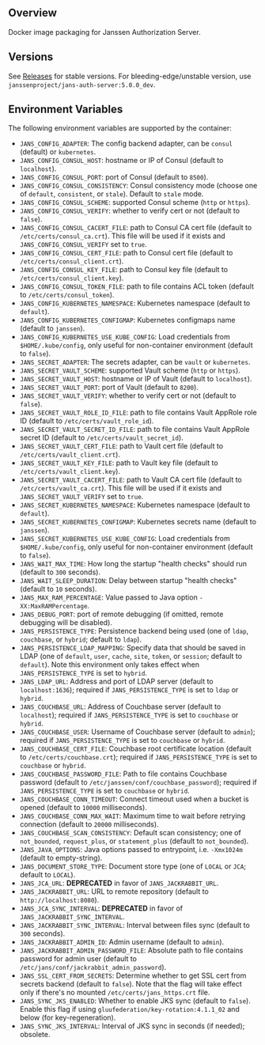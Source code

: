 ## Overview

Docker image packaging for Janssen Authorization Server.

## Versions

See [Releases](https://github.com/JanssenProject/docker-jans-auth-server/releases) for stable versions.
For bleeding-edge/unstable version, use `janssenproject/jans-auth-server:5.0.0_dev`.

## Environment Variables

The following environment variables are supported by the container:

- `JANS_CONFIG_ADAPTER`: The config backend adapter, can be `consul` (default) or `kubernetes`.
- `JANS_CONFIG_CONSUL_HOST`: hostname or IP of Consul (default to `localhost`).
- `JANS_CONFIG_CONSUL_PORT`: port of Consul (default to `8500`).
- `JANS_CONFIG_CONSUL_CONSISTENCY`: Consul consistency mode (choose one of `default`, `consistent`, or `stale`). Default to `stale` mode.
- `JANS_CONFIG_CONSUL_SCHEME`: supported Consul scheme (`http` or `https`).
- `JANS_CONFIG_CONSUL_VERIFY`: whether to verify cert or not (default to `false`).
- `JANS_CONFIG_CONSUL_CACERT_FILE`: path to Consul CA cert file (default to `/etc/certs/consul_ca.crt`). This file will be used if it exists and `JANS_CONFIG_CONSUL_VERIFY` set to `true`.
- `JANS_CONFIG_CONSUL_CERT_FILE`: path to Consul cert file (default to `/etc/certs/consul_client.crt`).
- `JANS_CONFIG_CONSUL_KEY_FILE`: path to Consul key file (default to `/etc/certs/consul_client.key`).
- `JANS_CONFIG_CONSUL_TOKEN_FILE`: path to file contains ACL token (default to `/etc/certs/consul_token`).
- `JANS_CONFIG_KUBERNETES_NAMESPACE`: Kubernetes namespace (default to `default`).
- `JANS_CONFIG_KUBERNETES_CONFIGMAP`: Kubernetes configmaps name (default to `janssen`).
- `JANS_CONFIG_KUBERNETES_USE_KUBE_CONFIG`: Load credentials from `$HOME/.kube/config`, only useful for non-container environment (default to `false`).
- `JANS_SECRET_ADAPTER`: The secrets adapter, can be `vault` or `kubernetes`.
- `JANS_SECRET_VAULT_SCHEME`: supported Vault scheme (`http` or `https`).
- `JANS_SECRET_VAULT_HOST`: hostname or IP of Vault (default to `localhost`).
- `JANS_SECRET_VAULT_PORT`: port of Vault (default to `8200`).
- `JANS_SECRET_VAULT_VERIFY`: whether to verify cert or not (default to `false`).
- `JANS_SECRET_VAULT_ROLE_ID_FILE`: path to file contains Vault AppRole role ID (default to `/etc/certs/vault_role_id`).
- `JANS_SECRET_VAULT_SECRET_ID_FILE`: path to file contains Vault AppRole secret ID (default to `/etc/certs/vault_secret_id`).
- `JANS_SECRET_VAULT_CERT_FILE`: path to Vault cert file (default to `/etc/certs/vault_client.crt`).
- `JANS_SECRET_VAULT_KEY_FILE`: path to Vault key file (default to `/etc/certs/vault_client.key`).
- `JANS_SECRET_VAULT_CACERT_FILE`: path to Vault CA cert file (default to `/etc/certs/vault_ca.crt`). This file will be used if it exists and `JANS_SECRET_VAULT_VERIFY` set to `true`.
- `JANS_SECRET_KUBERNETES_NAMESPACE`: Kubernetes namespace (default to `default`).
- `JANS_SECRET_KUBERNETES_CONFIGMAP`: Kubernetes secrets name (default to `janssen`).
- `JANS_SECRET_KUBERNETES_USE_KUBE_CONFIG`: Load credentials from `$HOME/.kube/config`, only useful for non-container environment (default to `false`).
- `JANS_WAIT_MAX_TIME`: How long the startup "health checks" should run (default to `300` seconds).
- `JANS_WAIT_SLEEP_DURATION`: Delay between startup "health checks" (default to `10` seconds).
- `JANS_MAX_RAM_PERCENTAGE`: Value passed to Java option `-XX:MaxRAMPercentage`.
- `JANS_DEBUG_PORT`: port of remote debugging (if omitted, remote debugging will be disabled).
- `JANS_PERSISTENCE_TYPE`: Persistence backend being used (one of `ldap`, `couchbase`, or `hybrid`; default to `ldap`).
- `JANS_PERSISTENCE_LDAP_MAPPING`: Specify data that should be saved in LDAP (one of `default`, `user`, `cache`, `site`, `token`, or `session`; default to `default`). Note this environment only takes effect when `JANS_PERSISTENCE_TYPE` is set to `hybrid`.
- `JANS_LDAP_URL`: Address and port of LDAP server (default to `localhost:1636`); required if `JANS_PERSISTENCE_TYPE` is set to `ldap` or `hybrid`.
- `JANS_COUCHBASE_URL`: Address of Couchbase server (default to `localhost`); required if `JANS_PERSISTENCE_TYPE` is set to `couchbase` or `hybrid`.
- `JANS_COUCHBASE_USER`: Username of Couchbase server (default to `admin`); required if `JANS_PERSISTENCE_TYPE` is set to `couchbase` or `hybrid`.
- `JANS_COUCHBASE_CERT_FILE`: Couchbase root certificate location (default to `/etc/certs/couchbase.crt`); required if `JANS_PERSISTENCE_TYPE` is set to `couchbase` or `hybrid`.
- `JANS_COUCHBASE_PASSWORD_FILE`: Path to file contains Couchbase password (default to `/etc/janssen/conf/couchbase_password`); required if `JANS_PERSISTENCE_TYPE` is set to `couchbase` or `hybrid`.
- `JANS_COUCHBASE_CONN_TIMEOUT`: Connect timeout used when a bucket is opened (default to `10000` milliseconds).
- `JANS_COUCHBASE_CONN_MAX_WAIT`: Maximum time to wait before retrying connection (default to `20000` milliseconds).
- `JANS_COUCHBASE_SCAN_CONSISTENCY`: Default scan consistency; one of `not_bounded`, `request_plus`, or `statement_plus` (default to `not_bounded`).
- `JANS_JAVA_OPTIONS`: Java options passed to entrypoint, i.e. `-Xmx1024m` (default to empty-string).
- `JANS_DOCUMENT_STORE_TYPE`: Document store type (one of `LOCAL` or `JCA`; default to `LOCAL`).
- `JANS_JCA_URL`: __DEPRECATED__ in favor of `JANS_JACKRABBIT_URL`.
- `JANS_JACKRABBIT_URL`: URL to remote repository (default to `http://localhost:8080`).
- `JANS_JCA_SYNC_INTERVAL`: __DEPRECATED__ in favor of `JANS_JACKRABBIT_SYNC_INTERVAL`.
- `JANS_JACKRABBIT_SYNC_INTERVAL`: Interval between files sync (default to `300` seconds).
- `JANS_JACKRABBIT_ADMIN_ID`: Admin username (default to `admin`).
- `JANS_JACKRABBIT_ADMIN_PASSWORD_FILE`: Absolute path to file contains password for admin user (default to `/etc/jans/conf/jackrabbit_admin_password`).
- `JANS_SSL_CERT_FROM_SECRETS`: Determine whether to get SSL cert from secrets backend (default to `false`). Note that the flag will take effect only if there's no mounted `/etc/certs/jans_https.crt` file.
- `JANS_SYNC_JKS_ENABLED`: Whether to enable JKS sync (default to `false`). Enable this flag if using `gluufederation/key-rotation:4.1.1_02` and below (for key-regeneration).
- `JANS_SYNC_JKS_INTERVAL`: Interval of JKS sync in seconds (if needed); obsolete.
